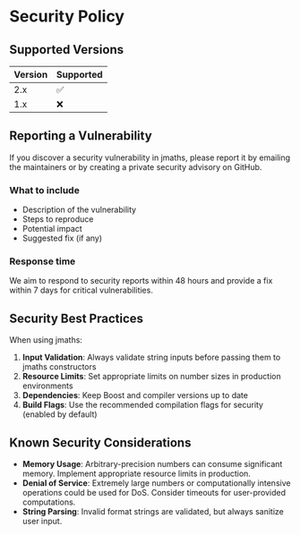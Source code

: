 # Security Policy

## Supported Versions

| Version | Supported          |
| ------- | ------------------ |
| 2.x     | :white_check_mark: |
| 1.x     | :x:                |

## Reporting a Vulnerability

If you discover a security vulnerability in jmaths, please report it by emailing the maintainers or by creating a private security advisory on GitHub.

### What to include

- Description of the vulnerability
- Steps to reproduce
- Potential impact
- Suggested fix (if any)

### Response time

We aim to respond to security reports within 48 hours and provide a fix within 7 days for critical vulnerabilities.

## Security Best Practices

When using jmaths:

1. **Input Validation**: Always validate string inputs before passing them to jmaths constructors
2. **Resource Limits**: Set appropriate limits on number sizes in production environments
3. **Dependencies**: Keep Boost and compiler versions up to date
4. **Build Flags**: Use the recommended compilation flags for security (enabled by default)

## Known Security Considerations

- **Memory Usage**: Arbitrary-precision numbers can consume significant memory. Implement appropriate resource limits in production.
- **Denial of Service**: Extremely large numbers or computationally intensive operations could be used for DoS. Consider timeouts for user-provided computations.
- **String Parsing**: Invalid format strings are validated, but always sanitize user input.
